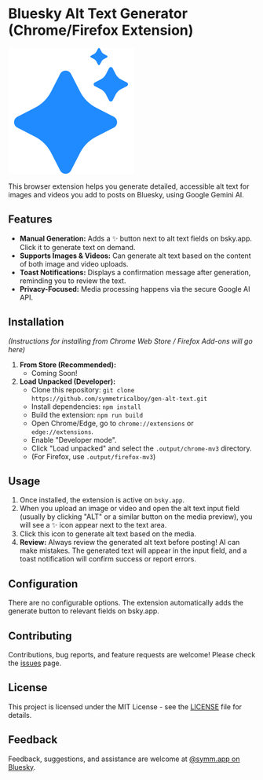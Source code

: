 # Bluesky Alt Text Generator (Chrome/Firefox Extension)

![Extension Icon](./public/icon/gen-alt-text.svg)

This browser extension helps you generate detailed, accessible alt text for images and videos you add to posts on Bluesky, using Google Gemini AI.

## Features

*   **Manual Generation:** Adds a ✨ button next to alt text fields on bsky.app. Click it to generate text on demand.
*   **Supports Images & Videos:** Can generate alt text based on the content of both image and video uploads.
*   **Toast Notifications:** Displays a confirmation message after generation, reminding you to review the text.
*   **Privacy-Focused:** Media processing happens via the secure Google AI API.

## Installation

*(Instructions for installing from Chrome Web Store / Firefox Add-ons will go here)*

1.  **From Store (Recommended):**
    *   Coming Soon!
2.  **Load Unpacked (Developer):**
    *   Clone this repository: `git clone https://github.com/symmetricalboy/gen-alt-text.git`
    *   Install dependencies: `npm install`
    *   Build the extension: `npm run build`
    *   Open Chrome/Edge, go to `chrome://extensions` or `edge://extensions`.
    *   Enable "Developer mode".
    *   Click "Load unpacked" and select the `.output/chrome-mv3` directory.
    *   (For Firefox, use `.output/firefox-mv3`)

## Usage

1.  Once installed, the extension is active on `bsky.app`.
2.  When you upload an image or video and open the alt text input field (usually by clicking "ALT" or a similar button on the media preview), you will see a ✨ icon appear next to the text area.
3.  Click this icon to generate alt text based on the media.
4.  **Review:** Always review the generated alt text before posting! AI can make mistakes. The generated text will appear in the input field, and a toast notification will confirm success or report errors.

## Configuration

There are no configurable options. The extension automatically adds the generate button to relevant fields on bsky.app.

## Contributing

Contributions, bug reports, and feature requests are welcome! Please check the [issues](https://github.com/symmetricalboy/gen-alt-text/issues) page.

## License

This project is licensed under the MIT License - see the [LICENSE](./LICENSE) file for details.

## Feedback

Feedback, suggestions, and assistance are welcome at [@symm.app on Bluesky](https://bsky.app/profile/symm.app). 
